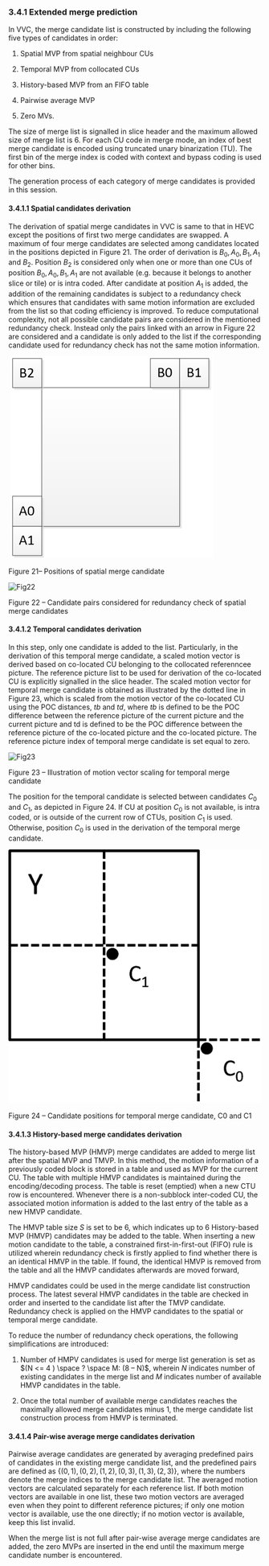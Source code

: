 ### 3.4.1    Extended merge prediction

In VVC, the merge candidate list is constructed by including the following five types of candidates in order:

1. Spatial MVP from spatial neighbour CUs

2. Temporal MVP from collocated CUs

3. History-based MVP from an FIFO table

4. Pairwise average MVP

5. Zero MVs.

The size of merge list is signalled in slice header and the maximum allowed size of merge list is 6. For each CU code in merge mode, an index of best merge candidate is encoded using truncated unary binarization (TU). The first bin of the merge index is coded with context and bypass coding is used for other bins.

The generation process of each category of merge candidates is provided in this session.

#### 3.4.1.1   Spatial candidates derivation

The derivation of spatial merge candidates in VVC is same to that in HEVC except the positions of first two merge candidates are swapped. A maximum of four merge candidates are selected among candidates located in the positions depicted in Figure 21. The order of derivation is $B_0, A_0, B_1, A_1$ and $B_2$. Position $B_2$ is considered only when one or more than one CUs of position $B_0, A_0, B_1, A_1$ are not available (e.g. because it belongs to another slice or tile) or is intra coded. After candidate at position $A_1$ is added, the addition of the remaining candidates is subject to a redundancy check which ensures that candidates with same motion information are excluded from the list so that coding efficiency is improved. To reduce computational complexity, not all possible candidate pairs are considered in the mentioned redundancy check. Instead only the pairs linked with an arrow in Figure 22 are considered and a candidate is only added to the list if the corresponding candidate used for redundancy check has not the same motion information.

 

​                                ![Fig21](imgs\Fig21.PNG)

Figure 21– Positions of spatial merge candidate

 

 ![Fig22](\imgs\Fig22.png)

Figure 22 – Candidate pairs considered for redundancy check of spatial merge candidates

#### 3.4.1.2 Temporal candidates derivation

In this step, only one candidate is added to the list. Particularly, in the derivation of this temporal merge candidate, a scaled motion vector is derived based on co-located CU belonging to the collocated referenncee picture. The reference picture list to be used for derivation of the co-located CU is explicitly signalled in the slice header. The scaled motion vector for temporal merge candidate is obtained as illustrated by the dotted line in Figure 23, which is scaled from the motion vector of the co-located CU using the POC distances, $tb$ and $td$, where $tb$ is defined to be the POC difference between the reference picture of the current picture and the current picture and td is defined to be the POC difference between the reference picture of the co-located picture and the co-located picture. The reference picture index of temporal merge candidate is set equal to zero. 

![Fig23](\imgs\Fig23.PNG)

Figure 23 – Illustration of motion vector scaling for temporal merge candidate

The position for the temporal candidate is selected between candidates $C_0$ and $C_1$, as depicted in Figure 24. If CU at position $C_0$ is not available, is intra coded, or is outside of the current row of CTUs, position $C_1$ is used. Otherwise, position $C_0$ is used in the derivation of the temporal merge candidate.

  ![Fig24](imgs\Fig24.png)

Figure 24 – Candidate positions for temporal merge candidate, C0 and C1

#### 3.4.1.3 History-based merge candidates derivation 

The history-based MVP (HMVP) merge candidates are added to merge list after the spatial MVP and TMVP. In this method, the motion information of a previously coded block is stored in a table and used as MVP for the current CU. The table with multiple HMVP candidates is maintained during the encoding/decoding process. The table is reset (emptied) when a new CTU row is encountered. Whenever there is a non-subblock inter-coded CU, the associated motion information is added to the last entry of the table as a new HMVP candidate.

The HMVP table size *S* is set to be 6, which indicates up to 6 History-based MVP (HMVP) candidates may be added to the table. When inserting a new motion candidate to the table, a constrained first-in-first-out (FIFO) rule is utilized wherein redundancy check is firstly applied to find whether there is an identical HMVP in the table. If found, the identical HMVP is removed from the table and all the HMVP candidates afterwards are moved forward,

HMVP candidates could be used in the merge candidate list construction process. The latest several HMVP candidates in the table are checked in order and inserted to the candidate list after the TMVP candidate. Redundancy check is applied on the HMVP candidates to the spatial or temporal merge candidate. 

To reduce the number of redundancy check operations, the following simplifications are introduced:

1)   Number of HMPV candidates is used for merge list generation is set as $(N <= 4 ) \space ? \space M: (8 – N)$, wherein $N$ indicates number of existing candidates in the merge list and $M$ indicates number of available HMVP candidates in the table.

2)   Once the total number of available merge candidates reaches the maximally allowed merge candidates minus 1, the merge candidate list construction process from HMVP is terminated.

#### 3.4.1.4 Pair-wise average merge candidates derivation 

Pairwise average candidates are generated by averaging predefined pairs of candidates in the existing merge candidate list, and the predefined pairs are defined as $\{(0, 1), (0, 2), (1, 2), (0, 3), (1, 3), (2, 3)\}$, where the numbers denote the merge indices to the merge candidate list. The averaged motion vectors are calculated separately for each reference list. If both motion vectors are available in one list, these two motion vectors are averaged even when they point to different reference pictures; if only one motion vector is available, use the one directly; if no motion vector is available, keep this list invalid.

When the merge list is not full after pair-wise average merge candidates are added, the zero MVPs are inserted in the end until the maximum merge candidate number is encountered.